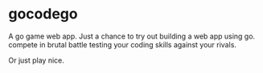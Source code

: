 # gocodego
A go game web app. Just a chance to try out building a web app using go.
compete in brutal battle testing your coding skills against your rivals. 

Or just play nice.
